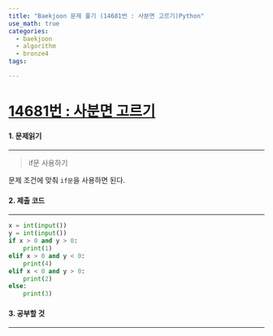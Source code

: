 ```yaml
---
title: "Baekjoon 문제 풀기 (14681번 : 사분면 고르기)Python"
use_math: true
categories:
  - baekjoon
  - algorithm
  - bronze4
tags:

---
```



# [14681번 : 사분면 고르기](https://www.acmicpc.net/problem/14681)

#### 1. 문제읽기
---

> if문 사용하기  

문제 조건에 맞춰 `if문`을 사용하면 된다.  	



#### 2. 제출 코드 
---



```python
x = int(input())
y = int(input())
if x > 0 and y > 0:
    print(1)
elif x > 0 and y < 0:
    print(4)
elif x < 0 and y > 0:
    print(2)
else:
    print(3)
```



#### 3. 공부할 것
---

